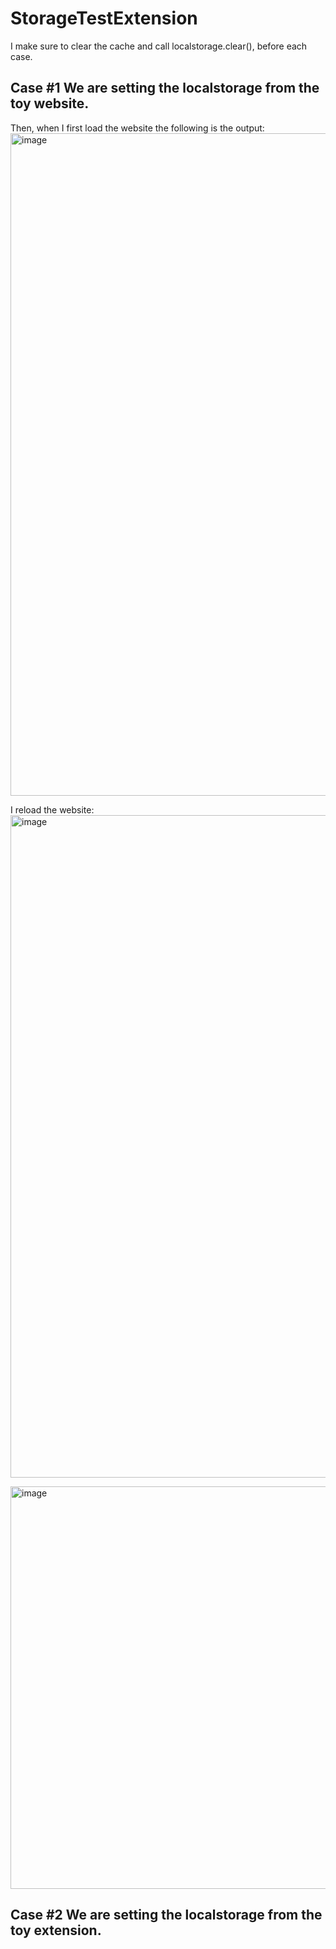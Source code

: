 # StorageTestExtension


I make sure to clear the cache and call localstorage.clear(), before each case. 

## Case #1 We are setting the localstorage from the toy website.

Then, when I first load the website the following is the output:
<img width="1060" alt="image" src="https://user-images.githubusercontent.com/1576941/174418931-cce6909b-c91f-498e-8c33-be68037604f5.png">

I reload the website:
<img width="1060" alt="image" src="https://user-images.githubusercontent.com/1576941/174419037-e2ee26be-cc4a-4b58-a666-1bedf9c8196b.png">

<img width="644" alt="image" src="https://user-images.githubusercontent.com/1576941/174418917-c5c1ed81-8e1f-45cc-a0b2-f40b73895bfb.png">


## Case #2 We are setting the localstorage from the toy extension.

